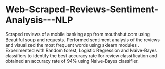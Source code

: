# Web-Scraped-Reviews-Sentiment-Analysis---NLP

Scraped reviews of a mobile banking app from mouthshut.com using Beautiful soup and requests.
Performed sentiment analysis of the reviews and visualized the most frequent words using sklearn modules .
Experimented with Random forest, Logistic Regression and Naive-Bayes classifiers to identify the best accuracy rate for review classification and obtained an accuracy rate of 94% using Naive-Bayes classifier.
